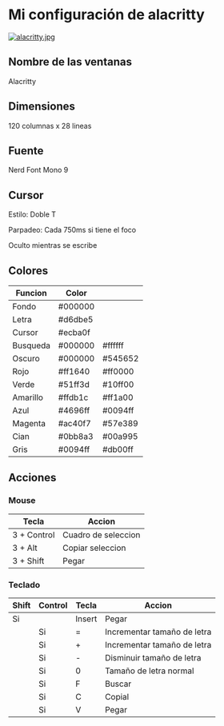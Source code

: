 # Mi configuración de alacritty

[![alacritty.jpg](https://i.postimg.cc/qB2YtGBK/alacritty.jpg)](https://postimg.cc/vDHXkfV8)

## Nombre de las ventanas
Alacritty

## Dimensiones
120 columnas x 28 lineas

## Fuente
Nerd Font Mono 9

## Cursor

Estilo: Doble T 

Parpadeo: Cada 750ms si tiene el foco

Oculto mientras se escribe

## Colores

|Funcion    | Color   |         |
|-----------|---------|---------|
|Fondo      | #000000 |         |
|Letra      | #d6dbe5 |         |
|Cursor     | #ecba0f |         |
|Busqueda   | #000000 | #ffffff |
|Oscuro     | #000000 | #545652 |
|Rojo       | #ff1640 | #ff0000 |
|Verde      | #51ff3d | #10ff00 |
|Amarillo   | #ffdb1c | #ff1a00 |
|Azul       | #4696ff | #0094ff |
|Magenta    | #ac40f7 | #57e389 |
|Cian       | #0bb8a3 | #00a995 |
|Gris       | #0094ff | #db00ff |

## Acciones

### Mouse

| Tecla | Accion |
|-------|--------|
| 3 + Control | Cuadro de seleccion |
| 3 + Alt     | Copiar seleccion    |
| 3 + Shift   | Pegar               |

### Teclado 

| Shift | Control | Tecla  | Accion |
|-------|---------|--------|-----------------------------|
| Si    |         | Insert | Pegar                       |
|       | Si      | =      | Incrementar tamaño de letra |
|       | Si      | +      | Incrementar tamaño de letra |
|       | Si      | -      | Disminuir tamaño de letra   |
|       | Si      | 0      | Tamaño de letra normal      |
|       | Si      | F      | Buscar                      |
|       | Si      | C      | Copial                      |
|       | Si      | V      | Pegar                       |
